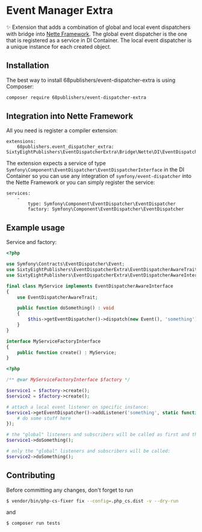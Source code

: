 # Event Manager Extra

:sparkles: Extension that adds a combination of global and local event dispatchers with bridge into [Nette Framework](https://nette.org).
The global event dispatcher is the one that is registered as a service in DI Container.
The local event dispatcher is a unique instance for each created object.

## Installation

The best way to install 68publishers/event-dispatcher-extra is using Composer:

```bash
composer require 68publishers/event-dispatcher-extra
```

## Integration into Nette Framework

All you need is register a compiler extension:

```neon
extensions:
    68publishers.event_dispatcher_extra: SixtyEightPublishers\EventDispatcherExtra\Bridge\Nette\DI\EventDispatcherExtraExtension
```

The extension expects a service of type `Symfony\Component\EventDispatcher\EventDispatcherInterface` in the DI Container
so you can use any integration of `symfony/event-dispatcher` into the Nette Framework or you can simply register the service:

```neon
services:
    -
        type: Symfony\Component\EventDispatcher\EventDispatcher
        factory: Symfony\Component\EventDispatcher\EventDispatcher
```

## Example usage

Service and factory:

```php
<?php

use Symfony\Contracts\EventDispatcher\Event;
use SixtyEightPublishers\EventDispatcherExtra\EventDispatcherAwareTrait;
use SixtyEightPublishers\EventDispatcherExtra\EventDispatcherAwareInterface;

final class MyService implements EventDispatcherAwareInterface
{
    use EventDispatcherAwareTrait;

    public function doSomething() : void
    {
        $this->getEventDispatcher()->dispatch(new Event(), 'something');
    }
}

interface MyServiceFactoryInterface
{
    public function create() : MyService;
}
```

```php
<?php

/** @var MyServiceFactoryInterface $factory */

$service1 = $factory->create();
$service2 = $factory->create();

# attach a local event listener on specific instance:
$service1->getEventDispatcher()->addListener('something', static function () {
    # do some stuff here
});

# the "global" listeners and subscribers will be called as first and then will be called "local" listener defined above:
$service1->doSomething();

# only the "global" listeners and subscribers will be called:
$service2->doSomething();
```

## Contributing

Before committing any changes, don't forget to run

```bash
$ vendor/bin/php-cs-fixer fix --config=.php_cs.dist -v --dry-run
```

and

```bash
$ composer run tests
```
